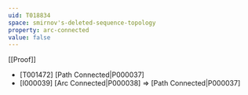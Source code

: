 ```yaml
---
uid: T018834
space: smirnov's-deleted-sequence-topology
property: arc-connected
value: false
---
```

[[Proof]]

* [T001472] [Path Connected|P000037]
* [I000039] [Arc Connected|P000038] => [Path Connected|P000037]

